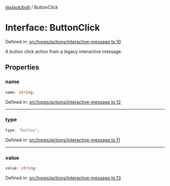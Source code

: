 [@slack/bolt](../index.md) / ButtonClick

# Interface: ButtonClick

Defined in: [src/types/actions/interactive-message.ts:10](https://github.com/slackapi/bolt-js/blob/main/src/types/actions/interactive-message.ts#L10)

A button click action from a legacy interactive message.

## Properties

### name

```ts
name: string;
```

Defined in: [src/types/actions/interactive-message.ts:12](https://github.com/slackapi/bolt-js/blob/main/src/types/actions/interactive-message.ts#L12)

***

### type

```ts
type: "button";
```

Defined in: [src/types/actions/interactive-message.ts:11](https://github.com/slackapi/bolt-js/blob/main/src/types/actions/interactive-message.ts#L11)

***

### value

```ts
value: string;
```

Defined in: [src/types/actions/interactive-message.ts:13](https://github.com/slackapi/bolt-js/blob/main/src/types/actions/interactive-message.ts#L13)
